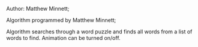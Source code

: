Author: Matthew Minnett;

Algorithm programmed by Matthew Minnett;

Algorithm searches through a word puzzle and finds all words from a list of words to find. Animation can be turned on/off.
